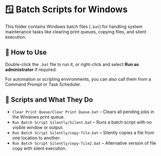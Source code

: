 # 🪟 Batch Scripts for Windows

This folder contains Windows batch files (`.bat`) for handling system maintenance tasks like clearing print queues, copying files, and silent execution.

## 🚀 How to Use
Double-click the `.bat` file to run it, or right-click and select **Run as administrator** if required.

For automation or scripting environments, you can also call them from a Command Prompt or Task Scheduler.

## 📂 Scripts and What They Do
- `Clear Print Queue/Clear Print Queue.bat` – Clears all pending jobs in the Windows print queue.
- `Run Batch Script Silently/Silent.bat` – Runs a batch script with no visible window or output.
- `Run Batch Script Silently/copy-file.bat` – Silently copies a file from one location to another.
- `Run Batch Script Silently/copy-file2.bat` – Alternative version of file copy with silent execution.